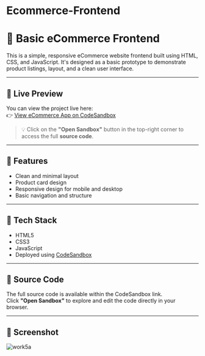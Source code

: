 # Ecommerce-Frontend

# 🛒 Basic eCommerce Frontend

This is a simple, responsive eCommerce website frontend built using HTML, CSS, and JavaScript. It's designed as a basic prototype to demonstrate product listings, layout, and a clean user interface.

---

## 🔗 Live Preview

You can view the project live here:  
👉 [View eCommerce App on CodeSandbox](https://dzt6w3.csb.app/)

> 💡 Click on the **"Open Sandbox"** button in the top-right corner to access the full **source code**.

---

## 📌 Features

- Clean and minimal layout
- Product card design
- Responsive design for mobile and desktop
- Basic navigation and structure

---

## 🚀 Tech Stack

- HTML5
- CSS3
- JavaScript
- Deployed using [CodeSandbox](https://dzt6w3.csb.app/)

---

## 📁 Source Code

The full source code is available within the CodeSandbox link.  
Click **"Open Sandbox"** to explore and edit the code directly in your browser.

---

## 📸 Screenshot

![work5a](https://github.com/user-attachments/assets/3152dbb1-742e-4fa2-a43e-098067968f70)




